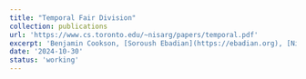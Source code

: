 ```yaml
---
title: "Temporal Fair Division"
collection: publications
url: 'https://www.cs.toronto.edu/~nisarg/papers/temporal.pdf'
excerpt: 'Benjamin Cookson, [Soroush Ebadian](https://ebadian.org), [Nisarg Shah](https://www.cs.toronto.edu/~nisarg/)'
date: '2024-10-30'
status: 'working'
---
```

